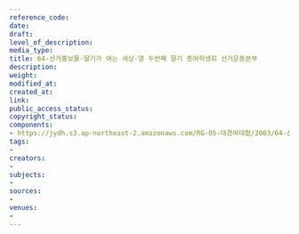 ```yaml
---
reference_code: 
date: 
draft: 
level_of_description: 
media_type: 
title: 64-선거홍보물-딸기가 여는 세상-열 두번째 딸기 총여학생회 선거운동본부
description: 
weight: 
modified_at: 
created_at: 
link: 
public_access_status: 
copyright_status: 
components:
- https://jydh.s3.ap-northeast-2.amazonaws.com/RG-05-대경여대협/2003/64-선거홍보물-딸기가+여는+세상-열+두번째+딸기+총여학생회+선거운동본부.pdf
tags:
- 
creators:
- 
subjects:
- 
sources:
- 
venues:
- 
---
```

